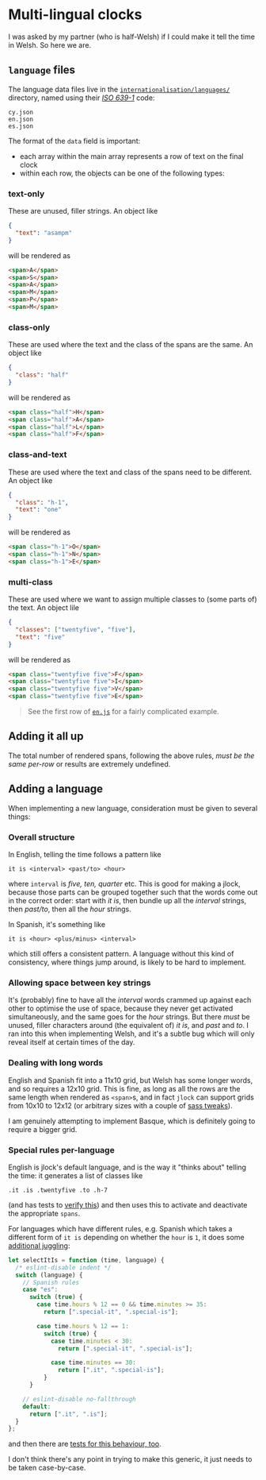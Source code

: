 # Multi-lingual clocks

I was asked by my partner (who is half-Welsh) if I could make it tell the time in Welsh. So here we are.

## `language` files

The language data files live in the [`internationalisation/languages/`](https://github.com/pikesley/jlock/tree/main/internationalisation/languages) directory, named using their [_ISO 639-1_](https://en.wikipedia.org/wiki/List_of_ISO_639-1_codes) code:

```
cy.json
en.json
es.json
```

The format of the `data` field is important:

- each array within the main array represents a row of text on the final clock
- within each row, the objects can be one of the following types:

### text-only

These are unused, filler strings. An object like

```json
{
  "text": "asampm"
}
```

will be rendered as

```html
<span>A</span>
<span>S</span>
<span>A</span>
<span>M</span>
<span>P</span>
<span>M</span>
```

### class-only

These are used where the text and the class of the spans are the same. An object like

```json
{
  "class": "half"
}
```

will be rendered as

```html
<span class="half">H</span>
<span class="half">A</span>
<span class="half">L</span>
<span class="half">F</span>
```

### class-and-text

These are used where the text and class of the spans need to be different. An object like

```json
{
  "class": "h-1",
  "text": "one"
}
```

will be rendered as

```html
<span class="h-1">O</span>
<span class="h-1">N</span>
<span class="h-1">E</span>
```

### multi-class

These are used where we want to assign multiple classes to (some parts of) the text. An object lile

```json
{
  "classes": ["twentyfive", "five"],
  "text": "five"
}
```

will be rendered as

```html
<span class="twentyfive five">F</span>
<span class="twentyfive five">I</span>
<span class="twentyfive five">V</span>
<span class="twentyfive five">E</span>
```

> See the first row of [`en.js`](https://github.com/pikesley/jlock/blob/main/internationalisation/languages/es.json) for a fairly complicated example.

## Adding it all up

The total number of rendered spans, following the above rules, _must be the same per-row_ or results are extremely undefined.

## Adding a language

When implementing a new language, consideration must be given to several things:

### Overall structure

In English, telling the time follows a pattern like

```
it is <interval> <past/to> <hour>
```

where `interval` is _five, ten, quarter_ etc. This is good for making a jlock, because those parts can be grouped together such that the words come out in the correct order: start with _it is_, then bundle up all the _interval_ strings, then _past/to_, then all the _hour_ strings.

In Spanish, it's something like

```
it is <hour> <plus/minus> <interval>
```

which still offers a consistent pattern. A language without this kind of consistency, where things jump around, is likely to be hard to implement.

### Allowing space between key strings

It's (probably) fine to have all the _interval_ words crammed up against each other to optimise the use of space, because they never get activated simultaneously, and the same goes for the _hour_ strings. But there _must_ be unused, filler characters around (the equivalent of) _it is_, and _past_ and _to_. I ran into this when implementing Welsh, and it's a subtle bug which will only reveal itself at certain times of the day.

### Dealing with long words

English and Spanish fit into a 11x10 grid, but Welsh has some longer words, and so requires a 12x10 grid. This is fine, as long as all the rows are the same length when rendered as `<span>`s, and in fact `jlock` can support grids from 10x10 to 12x12 (or arbitrary sizes with a couple of [sass tweaks](https://github.com/pikesley/jlock/blob/main/sass/base/_vars.scss#L10-L11)).

I am genuinely attempting to implement Basque, which is definitely going to require a bigger grid.

### Special rules per-language

English is jlock's default language, and is the way it "thinks about" telling the time: it generates a list of classes like

```
.it .is .twentyfive .to .h-7
```

(and has tests to [verify this](https://github.com/pikesley/jlock/blob/main/tests/js/modules/jlock.test.js#L182)) and then uses this to activate and deactivate the appropriate `spans`.

For languages which have different rules, e.g. Spanish which takes a different form of `it is` depending on whether the `hour` is `1`, it does some [additional juggling](https://github.com/pikesley/jlock/blob/main/static/js/modules/jlock.js#L82-L105):

```javascript
let selectItIs = function (time, language) {
  /* eslint-disable indent */
  switch (language) {
    // Spanish rules
    case "es":
      switch (true) {
        case time.hours % 12 == 0 && time.minutes >= 35:
          return [".special-it", ".special-is"];

        case time.hours % 12 == 1:
          switch (true) {
            case time.minutes < 30:
              return [".special-it", ".special-is"];

            case time.minutes == 30:
              return [".it", ".special-is"];
          }
      }

    // eslint-disable no-fallthrough
    default:
      return [".it", ".is"];
  }
};
```

and then there are [tests for this behaviour, too](https://github.com/pikesley/jlock/blob/main/tests/js/internationalisation/languages/es/selectItIs.test.js).

I don't think there's any point in trying to make this generic, it just needs to be taken case-by-case.
